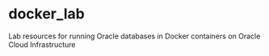 # docker_lab
Lab resources for running Oracle databases in Docker containers on Oracle Cloud Infrastructure
